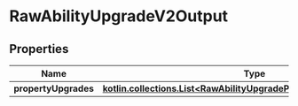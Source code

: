 
# RawAbilityUpgradeV2Output

## Properties
| Name | Type | Description | Notes |
| ------------ | ------------- | ------------- | ------------- |
| **propertyUpgrades** | [**kotlin.collections.List&lt;RawAbilityUpgradePropertyUpgradeV2Output&gt;**](RawAbilityUpgradePropertyUpgradeV2Output.md) |  |  [optional] |



